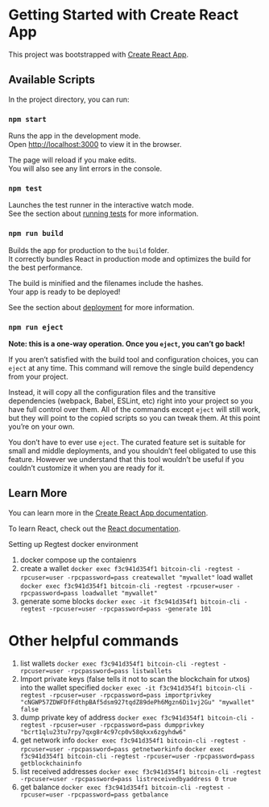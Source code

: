 # Getting Started with Create React App

This project was bootstrapped with [Create React App](https://github.com/facebook/create-react-app).

## Available Scripts

In the project directory, you can run:

### `npm start`

Runs the app in the development mode.\
Open [http://localhost:3000](http://localhost:3000) to view it in the browser.

The page will reload if you make edits.\
You will also see any lint errors in the console.

### `npm test`

Launches the test runner in the interactive watch mode.\
See the section about [running tests](https://facebook.github.io/create-react-app/docs/running-tests) for more information.

### `npm run build`

Builds the app for production to the `build` folder.\
It correctly bundles React in production mode and optimizes the build for the best performance.

The build is minified and the filenames include the hashes.\
Your app is ready to be deployed!

See the section about [deployment](https://facebook.github.io/create-react-app/docs/deployment) for more information.

### `npm run eject`

**Note: this is a one-way operation. Once you `eject`, you can’t go back!**

If you aren’t satisfied with the build tool and configuration choices, you can `eject` at any time. This command will remove the single build dependency from your project.

Instead, it will copy all the configuration files and the transitive dependencies (webpack, Babel, ESLint, etc) right into your project so you have full control over them. All of the commands except `eject` will still work, but they will point to the copied scripts so you can tweak them. At this point you’re on your own.

You don’t have to ever use `eject`. The curated feature set is suitable for small and middle deployments, and you shouldn’t feel obligated to use this feature. However we understand that this tool wouldn’t be useful if you couldn’t customize it when you are ready for it.

## Learn More

You can learn more in the [Create React App documentation](https://facebook.github.io/create-react-app/docs/getting-started).

To learn React, check out the [React documentation](https://reactjs.org/).



Setting up Regtest docker environment
1. docker compose up the contaienrs
1. create a wallet ```docker exec f3c941d354f1 bitcoin-cli -regtest -rpcuser=user -rpcpassword=pass createwallet "mywallet"```
    load wallet ```docker exec f3c941d354f1 bitcoin-cli -regtest -rpcuser=user -rpcpassword=pass loadwallet "mywallet"```
1. generate some blocks ```docker exec -it f3c941d354f1 bitcoin-cli -regtest -rpcuser=user -rpcpassword=pass -generate 101```


# Other helpful commands
1. list wallets
```docker exec f3c941d354f1 bitcoin-cli -regtest -rpcuser=user -rpcpassword=pass listwallets```
1. Import private keys (false tells it not to scan the blockchain for utxos) into the wallet specified
```docker exec -it f3c941d354f1 bitcoin-cli -regtest -rpcuser=user -rpcpassword=pass importprivkey "cNGWP57ZDWFDfFdthpBAf5dsm927tqdZ89dePh6Mgzn6Di1vj2Gu" "mywallet" false```
1. dump private key of address
```docker exec f3c941d354f1 bitcoin-cli -regtest -rpcuser=user -rpcpassword=pass dumpprivkey "bcrt1qlu23tu7rpy7qxg8r4c97cp0v58qkxx6zgyhdw6"```
1. get network info
```docker exec f3c941d354f1 bitcoin-cli -regtest -rpcuser=user -rpcpassword=pass getnetworkinfo```
```docker exec f3c941d354f1 bitcoin-cli -regtest -rpcuser=user -rpcpassword=pass getblockchaininfo```
1. list received addresses
```docker exec f3c941d354f1 bitcoin-cli -regtest -rpcuser=user -rpcpassword=pass listreceivedbyaddress 0 true```
1. get balance
```docker exec f3c941d354f1 bitcoin-cli -regtest -rpcuser=user -rpcpassword=pass getbalance```